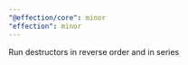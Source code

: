 ```yaml
---
"@effection/core": minor
"effection": minor
---
```


Run destructors in reverse order and in series
